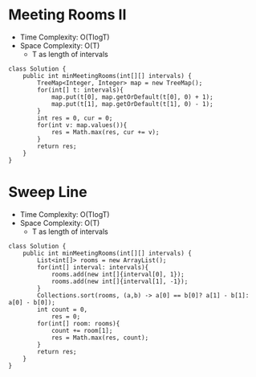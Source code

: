 # Meeting Rooms II

- Time Complexity: O(TlogT)
- Space Complexity: O(T)
  - T as length of intervals

```
class Solution {
    public int minMeetingRooms(int[][] intervals) {
        TreeMap<Integer, Integer> map = new TreeMap();
        for(int[] t: intervals){
            map.put(t[0], map.getOrDefault(t[0], 0) + 1);
            map.put(t[1], map.getOrDefault(t[1], 0) - 1);
        }
        int res = 0, cur = 0;
        for(int v: map.values()){
            res = Math.max(res, cur += v);
        }
        return res;
    }
}
```

# Sweep Line

- Time Complexity: O(TlogT)
- Space Complexity: O(T)
  - T as length of intervals

```
class Solution {
    public int minMeetingRooms(int[][] intervals) {
        List<int[]> rooms = new ArrayList();
        for(int[] interval: intervals){
            rooms.add(new int[]{interval[0], 1});
            rooms.add(new int[]{interval[1], -1});
        }
        Collections.sort(rooms, (a,b) -> a[0] == b[0]? a[1] - b[1]: a[0] - b[0]);
        int count = 0,
            res = 0;
        for(int[] room: rooms){
            count += room[1];
            res = Math.max(res, count);
        }
        return res;
    }
}
```
